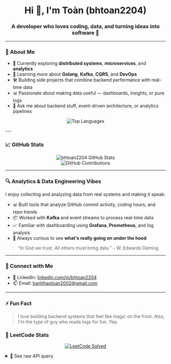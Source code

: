 <h1 align="center">Hi 👋, I'm Toàn (bhtoan2204)</h1>
<h3 align="center">A developer who loves coding, data, and turning ideas into software 🚀</h3>

---

### 🧠 About Me

- 🔭 Currently exploring **distributed systems**, **microservices**, and **analytics**
- 🌱 Learning more about **Golang**, **Kafka**, **CQRS**, and **DevOps**
- 🛠️ Building side projects that combine backend performance with real-time data
- 📊 Passionate about making data useful — dashboards, insights, or pure logs
- 💬 Ask me about backend stuff, event-driven architecture, or analytics pipelines

<p align="center">
  <img src="https://github-readme-stats.vercel.app/api/top-langs/?username=bhtoan2204&layout=compact&theme=tokyonight" alt="Top Languages" />
</p>
---

### 📈 GitHub Stats

<p align="center">
  <img src="https://github-readme-stats.vercel.app/api?username=bhtoan2204&show_icons=true&theme=tokyonight" alt="bhtoan2204 GitHub Stats" />
  <br />
  <img src="https://ghchart.rshah.org/bhtoan2204" alt="GitHub Contributions" />
</p>

---

### 🔍 Analytics & Data Engineering Vibes

I enjoy collecting and analyzing data from real systems and making it speak:

- 📊 Built tools that analyze GitHub commit activity, coding hours, and repo trends  
- 📦 Worked with **Kafka** and event streams to process real-time data  
- 📈 Familiar with dashboarding using **Grafana**, **Prometheus**, and log analysis  
- 🧪 Always curious to see **what's really going on under the hood**

> “In God we trust. All others must bring data.” – W. Edwards Deming

---

### 🔗 Connect with Me

- 💬 LinkedIn: [linkedin.com/in/bhtoan2204](https://www.linkedin.com/in/bhtoan2204)
- 📫 Email: [banhhaotoan2002@gmail.com](mailto:banhhaotoan2002@gmail.com)

---

### ⚡ Fun Fact

> I love building backend systems that feel like magic on the front. Also, I'm the type of guy who reads logs for fun. Yep.

### 🧩 LeetCode Stats

<p align="center">
  <a href="https://leetcode.com/u/banhhaotoan2002/">
    <img src="https://img.shields.io/badge/dynamic/json?url=https://alfa-leetcode-api.onrender.com/banhhaotoan2002/solved&label=LeetCode%20Solved&query=solvedProblem&color=brightgreen&logo=leetcode&logoColor=white&style=for-the-badge" alt="LeetCode Solved" />
  </a>
</p>

<details>
<summary>🔎 See raw API query</summary>

```bash
curl 'https://leetcode.com/graphql' \
  -H 'content-type: application/json' \
  -H 'referer: https://leetcode.com' \
  --data-raw '{
    "operationName":"getUserProfile",
    "variables":{"username":"banhhaotoan2002"},
    "query":"query getUserProfile($username: String!) { matchedUser(username: $username) { username submitStats: submitStatsGlobal { acSubmissionNum { difficulty count submissions } } } }"
  }'
</details>
